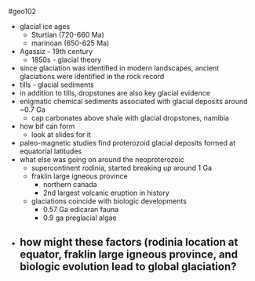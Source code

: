 #geo102 
- glacial ice ages
	- Sturtian (720-660 Ma)
	- marinoan (650-625 Ma)
- Agassiz - 19th century 
	- 1850s - glacial theory 
- since glaciation was identified in modern landscapes, ancient glaciations were identified in the rock record
- tills - glacial sediments
- in addition to tills, dropstones are also key glacial evidence
- enigmatic chemical sediments associated with glacial deposits around ~0.7 Ga
	- cap carbonates above shale with glacial dropstones, namibia
- how bif can form
	- look at slides for it
- paleo-magnetic studies find proterozoid glacial deposits formed at equatorial latitudes 
- what else was going on around the neoproterozoic
	- supercontinent rodinia, started breaking up around 1 Ga
	- fraklin large igneous province
		- northern canada
		- 2nd largest volcanic eruption in history 
	- glaciations coincide with biologic developments 
		- 0.57 Ga edicaran fauna
		- 0.9 ga preglacial algae
- how might these factors (rodinia location at equator, fraklin large igneous province, and biologic evolution lead to global glaciation?
	- 